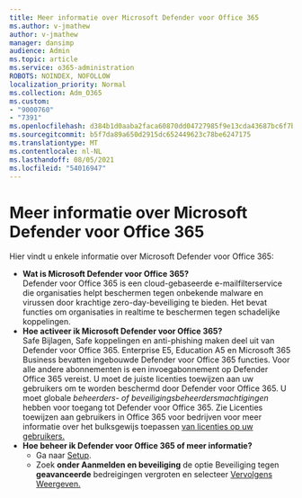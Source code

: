 ```yaml
---
title: Meer informatie over Microsoft Defender voor Office 365
ms.author: v-jmathew
author: v-jmathew
manager: dansimp
audience: Admin
ms.topic: article
ms.service: o365-administration
ROBOTS: NOINDEX, NOFOLLOW
localization_priority: Normal
ms.collection: Adm_O365
ms.custom:
- "9000760"
- "7391"
ms.openlocfilehash: d384b1d0aaba2faca60870dd04727985f9e13cda43687bc6f7bc53da90db4b9e
ms.sourcegitcommit: b5f7da89a650d2915dc652449623c78be6247175
ms.translationtype: MT
ms.contentlocale: nl-NL
ms.lasthandoff: 08/05/2021
ms.locfileid: "54016947"
---
```

# <a name="learn-about-microsoft-defender-for-office-365"></a>Meer informatie over Microsoft Defender voor Office 365

Hier vindt u enkele informatie over Microsoft Defender voor Office 365:

- **Wat is Microsoft Defender voor Office 365?**  
    Defender voor Office 365 is een cloud-gebaseerde e-mailfilterservice die organisaties helpt beschermen tegen onbekende malware en virussen door krachtige zero-day-beveiliging te bieden. Het bevat functies om organisaties in realtime te beschermen tegen schadelijke koppelingen.
- **Hoe activeer ik Microsoft Defender voor Office 365?**  
    Safe Bijlagen, Safe koppelingen en anti-phishing maken deel uit van Defender voor Office 365. Enterprise E5, Education A5 en Microsoft 365 Business bevatten ingebouwde Defender voor Office 365 functies. Voor alle andere abonnementen is een invoegabonnement op Defender Office 365 vereist. U moet de juiste licenties toewijzen aan uw gebruikers om te worden beschermd door Defender voor Office 365. U moet globale *beheerders- of* *beveiligingsbeheerdersmachtigingen* hebben voor toegang tot Defender voor Office 365. Zie Licenties toewijzen aan gebruikers in Office 365 voor bedrijven voor meer informatie over het bulksgewijs toepassen [van licenties op uw gebruikers.](https://go.microsoft.com/fwlink/?linkid=2093435)
- **Hoe beheer ik Defender voor Office 365 of meer informatie?**  
  - Ga naar [Setup](https://go.microsoft.com/fwlink/p/?linkid=2075721).  
  - Zoek **onder Aanmelden en beveiliging** de optie Beveiliging tegen **geavanceerde** bedreigingen vergroten en selecteer [Vervolgens Weergeven.](https://go.microsoft.com/fwlink/?linkid=2109302)
